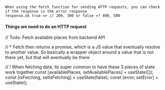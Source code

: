     When using the fetch function for sending HTTP requests, you can check if the response is the error response
    response.ok true => // 200, 300 or false =? 400, 500

#### Things we need to do an HTTP request

// Todo: Fetch available places from backend API

// \* Fetch then returns a promise, which is a JS value that eventually resolve to another value. So basically a wrapper object around a value that is not there yet, but that will eventually be there

// ! When fetching data, its super common to have these 3 pieces of state work together
const [availablePlaces, setAvailablePlaces] = useState([]);
const [isFetching, setIsFetching] = useState(false);
const [error, setError] = useState();
